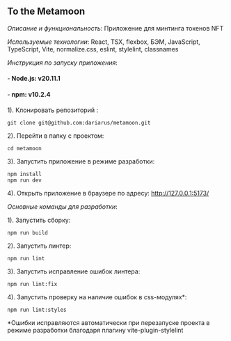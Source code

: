 ## To the Metamoon

*Описание и функциональность*: Приложение для минтинга токенов NFT

*Используемые технологии*: React, TSX, flexbox, БЭМ, JavaScript, TypeScript, Vite, normalize.css, eslint, stylelint, classnames

*Инструкция по запуску приложения*:

#### - Node.js: v20.11.1
#### - npm: v10.2.4

1). Клонировать репозиторий :
```
git clone git@github.com:dariarus/metamoon.git
```

2). Перейти в папку с проектом:
```shell
cd metamoon
```

3). Запустить приложение в режиме разработки:
```shell
npm install
npm run dev
```

4). Открыть приложение в браузере по адресу:
http://127.0.0.1:5173/

*Основные команды для разработки*:

1). Запустить сборку:
```shell
npm run build
```

2). Запустить линтер:
```shell
npm run lint
```

3). Запустить исправление ошибок линтера:
```shell
npm run lint:fix
```

4). Запустить проверку на наличие ошибок в css-модулях*:
```shell
npm run lint:styles
```
*Ошибки исправляются автоматически при перезапуске проекта в режиме разработки благодаря плагину vite-plugin-stylelint